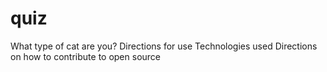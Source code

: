 # quiz
What type of cat are you?
Directions for use
Technologies used
Directions on how to contribute to open source

